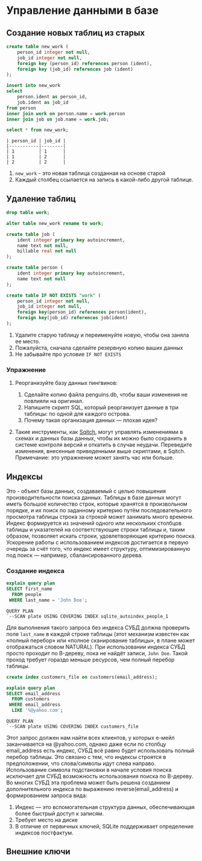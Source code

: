 # Управление данными в базе

## Создание новых таблиц из старых

```sql
create table new_work (
    person_id integer not null,
    job_id integer not null,
    foreign key (person_id) references person (ident),
    foreign key (job_id) references job (ident)
);

insert into new_work
select
    person.ident as person_id,
    job.ident as job_id
from person 
inner join work on person.name = work.person
inner join job on job.name = work.job;

select * from new_work;
```
```
| person_id | job_id |
|-----------|--------|
| 1         | 1      |
| 1         | 2      |
| 2         | 2      |
```
1. `new_work` - это новая таблица созданная на основе старой
2. Каждый столбец ссылается на запись в какой-либо другой таблице.

## Удаление таблиц

```sql
drop table work;

alter table new_work rename to work;

create table job (
    ident integer primary key autoincrement,
    name text not null,
    billable real not null
);

create table person (
    ident integer primary key autoincrement,
    name text not null
);

create table IF NOT EXISTS "work" (
    person_id integer not null,
    job_id integer not null,
    foreign key(person_id) references person(ident),
    foreign key(job_id) references job(ident)
);
```
1. Удалите старую таблицу и переименуйте новую, чтобы она заняла ее место.
2. Пожалуйста, сначала сделайте резервную копию ваших данных
3. Не забывайте про условие `IF NOT EXISTS`

### Упражнение

1. Реорганизуйте базу данных пингвинов:
    1. Сделайте копию файла penguins.db, чтобы ваши изменения не повлияли на оригинал.
    2. Напишите скрипт SQL, который реорганизует данные в три таблицы: по одной для каждого острова.
    3. Почему такая организация данных — плохая идея?

2. Такие инструменты, как [Sqitch](https://sqitch.org), могут управлять изменениями в схемах и данных базы данных, чтобы их можно было сохранить в системе контроля версий и откатить в случае неудачи. Переведите изменения, внесенные приведенными выше скриптами, в Sqitch. Примечание: это упражнение может занять час или больше.

## Индексы

Это - объект базы данных, создаваемый с целью повышения производительности поиска данных.
Таблицы в базе данных могут иметь большое количество строк, которые хранятся в произвольном порядке,
и их поиск по заданному критерию путём последовательного просмотра таблицы строка за строкой может занимать много времени.
Индекс формируется из значений одного или нескольких столбцов таблицы и указателей на соответствующие строки таблицы и,
таким образом, позволяет искать строки, удовлетворяющие критерию поиска.
Ускорение работы с использованием индексов достигается в первую очередь за счёт того, что индекс имеет структуру,
оптимизированную под поиск — например, сбалансированного дерева.

### Создание индекса

```sql
explain query plan
SELECT first_name 
  FROM people 
 WHERE last_name = 'John Doe';
```
```
QUERY PLAN
`--SCAN plate USING COVERING INDEX sqlite_autoindex_people_1
```

Для выполнения такого запроса без индекса СУБД должна проверить поле `last_name` в каждой строке таблицы 
(этот механизм известен как «полный перебор» или «полное сканирование таблицы», в плане может отображаться словом NATURAL).
При использовании индекса СУБД просто проходит по B-дереву, пока не найдёт записи, `John Doe`.
Такой проход требует гораздо меньше ресурсов, чем полный перебор таблицы.

```sql
create index customers_file on customers(email_address);

explain query plan
SELECT email_address 
  FROM customers 
 WHERE email_address 
  LIKE '%@yahoo.com';
```
```
QUERY PLAN
`--SCAN plate USING COVERING INDEX customers_file
```
Этот запрос должен нам найти всех клиентов, у которых е-мейл заканчивается на @yahoo.com,
однако даже если по столбцу email_address есть индекс,
СУБД всё равно будет использовать полный перебор таблицы.
Это связано с тем, что индексы строятся в предположении,
что слова/символы идут слева направо. Использование символа подстановки в начале условия поиска исключает для СУБД возможность использования поиска по B-дереву.
Во многих СУБД эта проблема может быть решена созданием дополнительного индекса по выражению reverse(email_address) и формированием запроса вида:

1. Индекс — это вспомогательная структура данных, обеспечивающая более быстрый доступ к записям.
2. Требует место на диске
3. В отличие от первичных ключей, SQLite поддерживает определение индексов постфактум.


## Внешние ключи